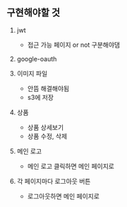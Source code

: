## 구현해야할 것

1. jwt 
   - 접근 가능 페이지 or not 구분해야댐

2. google-oauth

3. 이미지 파일 
   - 안뜸 해결해야됨
   - s3에 저장 

4. 상품 
   - 상품 상세보기
   - 상품 수정, 삭제

5. 메인 로고
   - 메인 로고 클릭하면 메인 페이지로

6. 각 페이지마다 로그아웃 버튼
   - 로그아웃하면 메인 페이지로